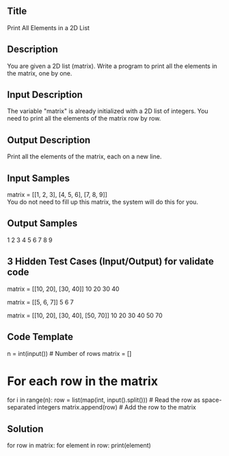 ## Title
Print All Elements in a 2D List

## Description
You are given a 2D list (matrix). Write a program to print all the elements in the matrix, one by one.

## Input Description
The variable "matrix" is already initialized with a 2D list of integers.
You need to print all the elements of the matrix row by row.

## Output Description
Print all the elements of the matrix, each on a new line.

## Input Samples
matrix = [[1, 2, 3], [4, 5, 6], [7, 8, 9]]  
You do not need to fill up this matrix, the system will do this for you.

## Output Samples
1
2
3
4
5
6
7
8
9

## 3 Hidden Test Cases (Input/Output) for validate code
matrix = [[10, 20], [30, 40]]
10
20
30
40

matrix = [[5, 6, 7]]
5
6
7

matrix = [[10, 20], [30, 40], [50, 70]]
10
20
30
40
50
70


## Code Template
n = int(input())  # Number of rows
matrix = []

# For each row in the matrix
for i in range(n):
    row = list(map(int, input().split()))  # Read the row as space-separated integers
    matrix.append(row)  # Add the row to the matrix

## Solution
for row in matrix:
    for element in row:
        print(element)